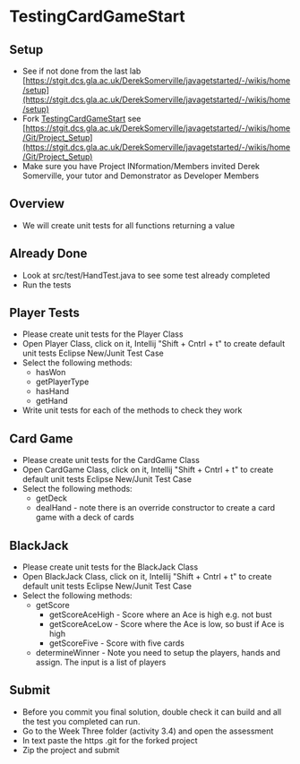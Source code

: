 # TestingCardGameStart
## Setup
* See if not done from the last lab [https://stgit.dcs.gla.ac.uk/DerekSomerville/javagetstarted/-/wikis/home/setup](https://stgit.dcs.gla.ac.uk/DerekSomerville/javagetstarted/-/wikis/home/setup)
* Fork [TestingCardGameStart](https://stgit.dcs.gla.ac.uk/DerekSomerville/testingcardgamestart) see [https://stgit.dcs.gla.ac.uk/DerekSomerville/javagetstarted/-/wikis/home/Git/Project_Setup](https://stgit.dcs.gla.ac.uk/DerekSomerville/javagetstarted/-/wikis/home/Git/Project_Setup)
* Make sure you have Project INformation/Members invited Derek Somerville, your tutor and Demonstrator as Developer Members

## Overview
* We will create unit tests for all functions returning a value

## Already Done
* Look at src/test/HandTest.java to see some test already completed
* Run the tests

## Player Tests
* Please create unit tests for the Player Class
* Open Player Class, click on it, Intellij "Shift + Cntrl + t" to create default unit tests Eclipse New/Junit Test Case
* Select the following methods:
  * hasWon
  * getPlayerType
  * hasHand
  * getHand
* Write unit tests for each of the methods to check they work

## Card Game
* Please create unit tests for the CardGame Class
* Open CardGame Class, click on it, Intellij "Shift + Cntrl + t" to create default unit tests Eclipse New/Junit Test Case
* Select the following methods:
  * getDeck
  * dealHand - note there is an override constructor to create a card game with a deck of cards

## BlackJack
* Please create unit tests for the BlackJack Class
* Open BlackJack Class, click on it, Intellij "Shift + Cntrl + t" to create default unit tests Eclipse New/Junit Test Case
* Select the following methods:
  * getScore
    * getScoreAceHigh - Score where an Ace is high e.g. not bust
    * getScoreAceLow - Score where the Ace is low, so bust if Ace is high
    * getScoreFive - Score with five cards
  * determineWinner - Note you need to setup the players, hands and assign. The input is a list of players 

## Submit
* Before you commit you final solution, double check it can build and all the test you completed can run.
* Go to the Week Three folder (activity 3.4) and open the assessment
* In text paste the https .git for the forked project
* Zip the project and submit
